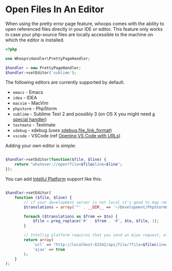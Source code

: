 # Open Files In An Editor

When using the pretty error page feature, whoops comes with the ability to
open referenced files directly in your IDE or editor.
This feature only works in case your php-source files are locally accessible to the machine on which the editor is installed.

```php
<?php

use Whoops\Handler\PrettyPageHandler;

$handler = new PrettyPageHandler;
$handler->setEditor('sublime');
```

The following editors are currently supported by default.

- `emacs`    - Emacs
- `idea`     - IDEA
- `macvim`   - MacVim
- `phpstorm` - PhpStorm
- `sublime`  - Sublime Text 2 and possibly 3 (on OS X you might need [a special handler](https://github.com/dhoulb/subl))
- `textmate` - Textmate
- `xdebug`   - xdebug (uses [xdebug.file_link_format](http://xdebug.org/docs/all_settings#file_link_format))
- `vscode`   - VSCode (ref [Opening VS Code with URLs](https://code.visualstudio.com/docs/editor/command-line#_opening-vs-code-with-urls))

Adding your own editor is simple:

```php

$handler->setEditor(function($file, $line) {
    return "whatever://open?file=$file&line=$line";
});

```

You can add [IntelliJ Platform](https://github.com/pinepain/PhpStormOpener#phpstormopener) support like this:
```php

$handler->setEditor(
    function ($file, $line) {
        // if your development server is not local it's good to map remote files to local
        $translations = array('^' . __DIR__ => '~/Development/PhpStormOpener'); // change to your path

        foreach ($translations as $from => $to) {
            $file = preg_replace('#' . $from . '#', $to, $file, 1);
        }

        // Intellig platform requires that you send an Ajax request, else the browser will quit the page
        return array(
            'url' => "http://localhost:63342/api/file/?file=$file&line=$line",
            'ajax' => true
        );
    }
);

```
